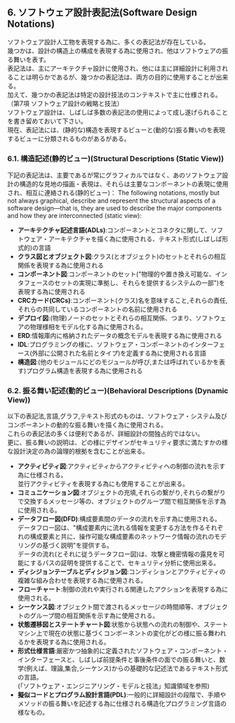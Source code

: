 

## 6. ソフトウェア設計表記法(Software Design Notations)
ソフトウェア設計人工物を表現する為に、多くの表記法が存在している。  
幾つかは、設計の構造上の構成を表現する為に使用され、他はソフトウェアの振る舞いを表す。  
表記法は、主にアーキテクチャ設計に使用され、他には主に詳細設計に利用されることは明らかであるが、幾つかの表記法は、両方の目的に使用することが出来る。  
加えて、幾つかの表記法は特定の設計技法のコンテキストで主に仕様される。（第7項 ソフトウェア設計の戦略と技法）  
ソフトウェア設計は、しばしば多数の表記法の使用によって成し遂げられることを書き留めておいて下さい。  
現在、表記法には、(静的な)構造を表現するビューと(動的な)振る舞いのを表現するビューに分類されるものがあるがある。  

### 6.1. 構造記述(静的ビュー)(Structural Descriptions (Static View))
下記の表記法は、主要であるが常にグラフィカルではなく、あのソフトウェア設計の構造的な見地の描画・表現は、それらは主要なコンポーネントの表現に使用され、相互に連絡される(静的ビュー)：
The following notations, mostly but not always graphical, describe and represent the structural aspects of a software design—that is, they are used to describe the major components and how they are interconnected (static view):
 - **アーキテクチャ記述言語(ADLs)**:コンポーネントとコネクタに関して、ソフトウェア・アーキテクチャを描く為に使用される、テキスト形式(しばしば形式的)の言語  
 - **クラス図とオブジェクト図**:クラス(とオブジェクト)のセットとそれらの相互関係を表現する為に使用される
 - **コンポーネント図**:コンポーネントのセット("物理的や置き換え可能な、インタフェースのセットの実現に準拠し、それらを提供するシステムの一部")を表現する為に使用される
 - **CRCカード(CRCs)**:コンポーネント(クラス)名を意味すること,それらの責任,それらの共同しているコンポーネントの名前に使用される
 - **デプロイ図**:(物理)ノードのセットとそれらの相互関係、つまり、ソフトウェアの物理様相をモデル化する為に使用される。
 - **ERD**:情報庫内に格納されたデータの概念モデルを表現する為に使用される
 - **IDL**:プログラミングの様に、ソフトウェア・コンポーネントのインターフェース(外部に公開された名前とタイプ)を定義する為に使用される言語
 - **構造図**:(他のモジュールにどのモジュールが呼び,または呼ばれているかを表す)プログラム構造を表現する為に使用される

### 6.2. 振る舞い記述(動的ビュー)(Behavioral Descriptions (Dynamic View))
以下の表記法,言語,グラフ,テキスト形式のものは、ソフトウェア・システム及びコンポーネントの動的な振る舞いを描く為に使用される。  
これらの表記法の多くは便利であるが、詳細設計の間独占的ではない。  
更に、振る舞いの説明は、どの様にデザインがセキュリティ要求に満たすかの様な設計決定の為の論理的根拠を含むことが出来る。  
 - **アクティビティ図**:アクティビティからアクティビティへの制御の流れを示す為に仕様される。<br>並行アクティビティを表現する為にも使用することが出来る。 
 - **コミュニケーション図**:オブジェクトの充填,それらの繋がり,それらの繋がりで交換するメッセージ等の、オブジェクトのグループ間で相互関係を示す為に使用される。  
 - **データフロー図(DFD)**:構成要素間のデータの流れを示す為に使用される。<br>データフロー図は、"構成要素内に流れる情報を変更する方法を作るそれぞれの構成要素と共に、操作可能な構成要素のネットワーク情報の流れのモデリングの基づく説明"を提供する。<br>データの流れ(とそれに従うデータフロー図)は、攻撃と機密情報の露見を可能にするパスの証明を提供することで、セキュリティ分析に使用出来る。  
 - **ディシジョンテーブルとディシジョン図**:コンディションとアクティビティの複雑な組み合わせを表現する為に使用される。  
 - **フローチャート**:制御の流れや実行される関連したアクションを表現する為に使用される。  
 - **シーケンス図**:オブジェクト間で渡されるメッセージの時間順等、オブジェクトのグループ間の相互関係を示す為に使用される。  
 - **状態遷移図とステートチャート図**:状態から状態への流れの制御や、ステートマシン上で現在の状態に基づくコンポーネントの変化がどの様に振る舞われるかを表現する為に使用される。  
 - **形式仕様言語**:厳密かつ抽象的に定義されたソフトウェア・コンポーネント・インターフェースと、しばしば前提条件と事後条件の面での振る舞いと、数学(例えば、理論,集合,シーケンス)からの基礎的な記述法であるテキスト形式の言語。<br>(「ソフトウェア・エンジニアリング・モデルと技法」知識領域を参照)  
 - **擬似コードとプログラム設計言語(PDL)**:一般的に詳細設計の段階で、手順やメソッドの振る舞いを記述する為に仕様される構造化プログラミング言語の様なもの。  